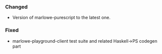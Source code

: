 ### Changed

- Version of marlowe-purescript to the latest one.

### Fixed

- marlowe-playground-client test suite and related Haskell->PS codegen part
